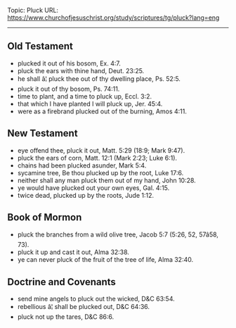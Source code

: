 Topic: Pluck
URL: https://www.churchofjesuschrist.org/study/scriptures/tg/pluck?lang=eng

---

## Old Testament

- plucked it out of his bosom, Ex. 4:7.
- pluck the ears with thine hand, Deut. 23:25.
- he shall â¦ pluck thee out of thy dwelling place, Ps. 52:5.
- pluck it out of thy bosom, Ps. 74:11.
- time to plant, and a time to pluck up, Eccl. 3:2.
- that which I have planted I will pluck up, Jer. 45:4.
- were as a firebrand plucked out of the burning, Amos 4:11.

## New Testament

- eye offend thee, pluck it out, Matt. 5:29 (18:9; Mark 9:47).
- pluck the ears of corn, Matt. 12:1 (Mark 2:23; Luke 6:1).
- chains had been plucked asunder, Mark 5:4.
- sycamine tree, Be thou plucked up by the root, Luke 17:6.
- neither shall any man pluck them out of my hand, John 10:28.
- ye would have plucked out your own eyes, Gal. 4:15.
- twice dead, plucked up by the roots, Jude 1:12.

## Book of Mormon

- pluck the branches from a wild olive tree, Jacob 5:7 (5:26, 52, 57â58, 73).
- pluck it up and cast it out, Alma 32:38.
- ye can never pluck of the fruit of the tree of life, Alma 32:40.

## Doctrine and Covenants

- send mine angels to pluck out the wicked, D&C 63:54.
- rebellious â¦ shall be plucked out, D&C 64:36.
- pluck not up the tares, D&C 86:6.

